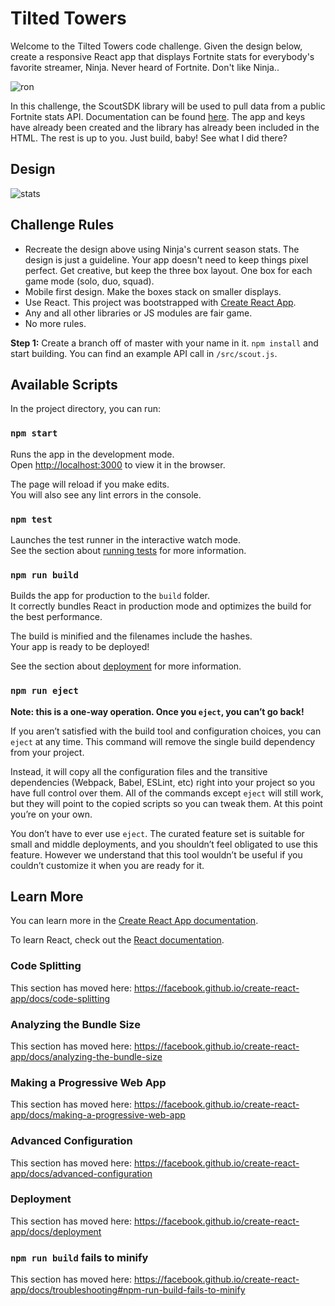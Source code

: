 # Tilted Towers

Welcome to the Tilted Towers code challenge. Given the design below, create a responsive React app that displays Fortnite stats for everybody's favorite streamer, Ninja. Never heard of Fortnite. Don't like Ninja..

![ron](https://user-images.githubusercontent.com/1694414/51520602-fdd13b00-1dd8-11e9-8ae9-9e326ede167b.gif)

In this challenge, the ScoutSDK library will be used to pull data from a public Fortnite stats API. Documentation can be found [here](https://www.scoutsdk.com/developers/docs/getting-started/web). The app and keys have already been created and the library has already been included in the HTML. The rest is up to you. Just build, baby! See what I did there?

## Design
![stats](https://user-images.githubusercontent.com/1694414/51521378-50135b80-1ddb-11e9-933d-90ba254887e3.png)

## Challenge Rules
* Recreate the design above using Ninja's current season stats. The design is just a guideline. Your app doesn't need to keep things pixel perfect. Get creative, but keep the three box layout. One box for each game mode (solo, duo, squad).
* Mobile first design. Make the boxes stack on smaller displays.
* Use React. This project was bootstrapped with [Create React App](https://github.com/facebook/create-react-app).
* Any and all other libraries or JS modules are fair game.
* No more rules.

__Step 1:__ Create a branch off of master with your name in it. `npm install` and start building. You can find an example API call in `/src/scout.js`.

## Available Scripts

In the project directory, you can run:

### `npm start`

Runs the app in the development mode.<br>
Open [http://localhost:3000](http://localhost:3000) to view it in the browser.

The page will reload if you make edits.<br>
You will also see any lint errors in the console.

### `npm test`

Launches the test runner in the interactive watch mode.<br>
See the section about [running tests](https://facebook.github.io/create-react-app/docs/running-tests) for more information.

### `npm run build`

Builds the app for production to the `build` folder.<br>
It correctly bundles React in production mode and optimizes the build for the best performance.

The build is minified and the filenames include the hashes.<br>
Your app is ready to be deployed!

See the section about [deployment](https://facebook.github.io/create-react-app/docs/deployment) for more information.

### `npm run eject`

**Note: this is a one-way operation. Once you `eject`, you can’t go back!**

If you aren’t satisfied with the build tool and configuration choices, you can `eject` at any time. This command will remove the single build dependency from your project.

Instead, it will copy all the configuration files and the transitive dependencies (Webpack, Babel, ESLint, etc) right into your project so you have full control over them. All of the commands except `eject` will still work, but they will point to the copied scripts so you can tweak them. At this point you’re on your own.

You don’t have to ever use `eject`. The curated feature set is suitable for small and middle deployments, and you shouldn’t feel obligated to use this feature. However we understand that this tool wouldn’t be useful if you couldn’t customize it when you are ready for it.

## Learn More

You can learn more in the [Create React App documentation](https://facebook.github.io/create-react-app/docs/getting-started).

To learn React, check out the [React documentation](https://reactjs.org/).

### Code Splitting

This section has moved here: https://facebook.github.io/create-react-app/docs/code-splitting

### Analyzing the Bundle Size

This section has moved here: https://facebook.github.io/create-react-app/docs/analyzing-the-bundle-size

### Making a Progressive Web App

This section has moved here: https://facebook.github.io/create-react-app/docs/making-a-progressive-web-app

### Advanced Configuration

This section has moved here: https://facebook.github.io/create-react-app/docs/advanced-configuration

### Deployment

This section has moved here: https://facebook.github.io/create-react-app/docs/deployment

### `npm run build` fails to minify

This section has moved here: https://facebook.github.io/create-react-app/docs/troubleshooting#npm-run-build-fails-to-minify
